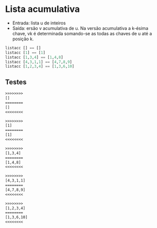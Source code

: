 # Lista acumulativa

- Entrada: lista u de inteiros
- Saída: ersão v acumulativa de u. Na versão acumulativa a k-ésima chave, vk é determinada somando-se as todas as chaves de u até a posição k.

```hs
listacc [] == []
listacc [1] == [1]
listacc [1,3,4] == [1,4,8]
listacc [4,3,1,1] == [4,7,8,9]
listacc [1,2,3,4] == [1,3,6,10]
```

## Testes

```txt
>>>>>>>>
[]
========
[]
<<<<<<<<

>>>>>>>>
[1]
========
[1]
<<<<<<<<

>>>>>>>>
[1,3,4]
========
[1,4,8]
<<<<<<<<

>>>>>>>>
[4,3,1,1]
========
[4,7,8,9]
<<<<<<<<

>>>>>>>>
[1,2,3,4]
========
[1,3,6,10]
<<<<<<<<

```
